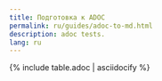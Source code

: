 ```yaml
---
title: Подготовка к ADOC
permalink: ru/guides/adoc-to-md.html
description: adoc tests.
lang: ru
---
```


{% include table.adoc | asciidocify %}

